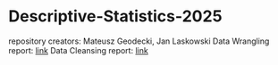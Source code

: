 # Descriptive-Statistics-2025
repository creators: Mateusz Geodecki, Jan Laskowski
Data Wrangling report: [link](Combined_Exercises.md)
Data Cleansing report: [link]()
